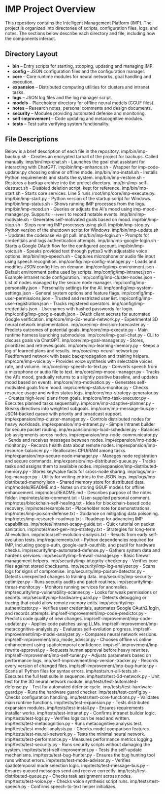 # IMP Project Overview

This repository contains the Intelligent Management Platform (IMP).
The project is organized into directories of scripts, configuration files,
logs, and notes. The sections below describe each directory and file,
including how the components interact.

## Directory Layout

- **bin** – Entry scripts for starting, stopping, updating and managing IMP.
- **config** – JSON configuration files and the configuration manager.
- **core** – Core runtime modules for neural networks, goal handling and execution.
- **expansion** – Distributed computing utilities for clusters and intranet tasks.
- **logs** – JSON log files and the log manager script.
- **models** – Placeholder directory for offline neural models (GGUF files).
- **notes** – Research notes, personal comments and design documents.
- **security** – Modules providing automated defense and monitoring.
- **self-improvement** – Code updating and metacognitive modules.
- **tests** – Test suite verifying system functionality.

## File Descriptions

Below is a brief description of each file in the repository.
imp/bin/imp-backup.sh - Creates an encrypted tarball of the project for backups. Called manually.
imp/bin/imp-chat.sh - Launches the goal chat assistant for interacting with ChatGPT.
imp/bin/imp-enhance.sh - Wrapper for imp-code-updater.py choosing online or offline mode.
imp/bin/imp-install.sh - Installs Python requirements and starts the system.
imp/bin/imp-restore.sh - Restores a backup archive into the project directory.
imp/bin/imp-self-destruct.sh - Disabled deletion script, kept for reference.
imp/bin/imp-start.sh - Starts core services. Line 5 runs /root/imp/core/imp-execute.py.
imp/bin/imp-start.py - Python version of the startup script for Windows.
imp/bin/imp-status.sh - Shows running IMP processes from the logs.
imp/bin/imp-mood.sh - Queries or adjusts the AI's mood using imp-mood-manager.py.
  Supports `--event` to record notable events.
imp/bin/imp-motivate.sh - Generates self-motivated goals based on mood.
imp/bin/imp-stop.sh - Stops running IMP processes using pkill.
imp/bin/imp-stop.py - Python version of the shutdown script for Windows.
imp/bin/imp-update.sh - Updates the codebase via git pull.
imp/bin/imp-login.sh - Prompts for credentials and logs authentication attempts.
imp/bin/imp-google-login.sh - Starts a Google OAuth flow for the configured account.
imp/bin/imp-voice.sh - Speaks provided text through pyttsx3 with adjustable voice options.
imp/bin/imp-speech.sh - Captures microphone or audio file input using speech recognition.
imp/config/imp-config-manager.py - Loads and modifies JSON config files on demand.
imp/config/imp-environment.json - Default environment paths used by scripts.
imp/config/imp-intranet.json - Example intranet node configuration.
imp/config/imp-cluster-nodes.json - List of nodes managed by the secure node manager.
imp/config/imp-personality.json - Personality settings for the AI.
imp/config/imp-system-settings.json - General system options and feature flags.
imp/config/imp-user-permissions.json - Trusted and restricted user list.
imp/config/imp-user-registration.json - Tracks registered operators.
imp/config/imp-credentials.json - Usernames with hashed passwords for login.
imp/config/imp-google-oauth.json - OAuth client secrets for automated Google verification.
imp/core/imp-3d-neural-network.py - Experimental 3D neural network implementation.
imp/core/imp-decision-forecaster.py - Predicts outcomes of potential goals.
imp/core/imp-execute.py - Main runtime harness launching submodules.
imp/core/imp-goal-chat.py - CLI to discuss goals via ChatGPT.
imp/core/imp-goal-manager.py - Stores, prioritizes and retrieves goals.
imp/core/imp-learning-memory.py - Keeps a log of learned plans and results.
imp/core/imp-neural-network.py - Feedforward network with basic backpropagation and training helpers.
imp/core/imp-voice.py - Provides voice synthesis with selectable voices, rate, and volume.
imp/core/imp-speech-to-text.py - Converts speech from a microphone or audio file to text.
imp/core/imp-mood-manager.py - Tracks the AI's mood, gradually returns to a slightly positive baseline, and updates mood based on events.
imp/core/imp-motivation.py - Generates self-motivated goals from mood.
imp/core/imp-status-monitor.py - Checks resource usage and writes status logs.
imp/core/imp-strategy-generator.py - Creates high-level plans from goals.
imp/core/imp-task-executor.py - Executes planned tasks sequentially.
imp/core/imp-adaptive-planner.py - Breaks directives into weighted subgoals.
imp/core/imp-message-bus.py - JSON-backed queue with priority and broadcast support.
imp/expansion/imp-cluster-manager.py - Controls distributed nodes for heavy workloads.
imp/expansion/imp-intranet.py - Simple intranet builder for secure packet routing.
imp/expansion/imp-load-scheduler.py - Balances job assignments across nodes.
imp/expansion/imp-node-communicator.py - Sends and receives messages between nodes.
imp/expansion/imp-node-monitor.py - Records health data about remote nodes.
imp/expansion/imp-resource-balancer.py - Reallocates CPU/RAM among tasks.
imp/expansion/imp-secure-node-manager.py - Manages node registration and secure commands.
imp/expansion/imp-distributed-queue.py - Tracks tasks and assigns them to available nodes.
imp/expansion/imp-distributed-memory.py - Stores key/value facts for cross-node sharing.
imp/logs/imp-log-manager.py - Utility for writing entries to the JSON logs.
imp/logs/imp-distributed-memory.json - Shared memory store for distributed data.
imp/models/README.md - Notes on storing GGUF models for offline enhancement.
imp/notes/README.md - Describes purpose of the notes folder.
imp/notes/alex-comment.txt - User-supplied personal comment.
imp/notes/blockchain-self-healing.txt - Idea for blockchain-based code recovery.
imp/notes/example.txt - Placeholder note for demonstrations.
imp/notes/imp-poison-defense.txt - Guidance on mitigating data poisoning.
imp/notes/imp-research-roadmap.txt - Roadmap for advancing IMP capabilities.
imp/notes/intranet-scapy-guide.txt - Quick tutorial on packet sanitation.
imp/notes/next-gen-imp-strategy.txt - Strategies for long-term AI evolution.
imp/notes/self-evolution-analysis.txt - Results from early self-evolution tests.
imp/requirements.txt - Python dependencies required for IMP, including google-auth, google-auth-oauthlib, and psutil for hardware checks.
imp/security/imp-automated-defense.py - Gathers system data and hardens services.
imp/security/imp-firewall-manager.py - Basic firewall management helpers.
imp/security/imp-integrity-checker.py - Verifies core files against stored checksums.
imp/security/imp-log-analyzer.py - Scans logs for signs of compromise.
imp/security/imp-poison-detector.py - Detects unexpected changes to training data.
imp/security/imp-security-optimizer.py - Runs security audits and patch routines.
imp/security/imp-threat-monitor.py - Monitors running services for anomalies.
imp/security/imp-vulnerability-scanner.py - Looks for weak permissions or secrets.
imp/security/imp-hardware-guard.py - Detects debugging or tracing that could allow remote memory edits.
imp/security/imp-authenticator.py - Verifies user credentials, automates Google OAuth2 login, and records attempts.
imp/self-improvement/imp-code-predictor.py - Predicts code quality of new changes.
imp/self-improvement/imp-code-updater.py - Applies code patches using LLMs.
imp/self-improvement/imp-metacognitive-analysis.py - Evaluates self-evolution progress.
imp/self-improvement/imp-model-analyzer.py - Compares neural network versions.
imp/self-improvement/imp_mode_advisor.py - Chooses offline vs online enhancement using spatiotemporal confidence.
imp/self-improvement/imp-rewrite-approval.py - Requests human approval before heavy rewrites.
imp/self-improvement/imp-self-tuner.py - Adjusts parameters based on performance logs.
imp/self-improvement/imp-version-tracker.py - Records every version of changed files.
imp/self-improvement/imp-bug-hunter.py - Scans all Python files for syntax errors.
imp/tests/run-all-tests.sh - Executes the full test suite in sequence.
imp/tests/test-3d-network.py - Unit test for the 3D neural network module.
imp/tests/test-automated-defense.py - Test for automated defense cycle.
imp/tests/test-hardware-guard.py - Runs the hardware guard checker.
imp/tests/test-config.py - Checks configuration handling.
imp/tests/test-core-functions.py - Validates main runtime functions.
imp/tests/test-expansion.py - Tests distributed expansion modules.
imp/tests/test-install.py - Ensures requirements installer works.
imp/tests/test-intranet.py - Confirms intranet builder logic.
imp/tests/test-logs.py - Verifies logs can be read and written.
imp/tests/test-metacognition.py - Runs metacognitive analysis test.
imp/tests/test-model-analysis.py - Checks model comparison features.
imp/tests/test-neural-network.py - Tests the minimal neural network.
imp/tests/test-performance.py - Measures performance metrics logging.
imp/tests/test-security.py - Runs security scripts without damaging the system.
imp/tests/test-self-improvement.py - Tests the self-update mechanisms.
imp/tests/test-bug-hunter.py - Ensures the bug hunting tool runs without errors.
imp/tests/test-mode-advisor.py - Verifies spatiotemporal mode selection logic.
imp/tests/test-message-bus.py - Ensures queued messages send and receive correctly.
imp/tests/test-distributed-queue.py - Checks task assignment across nodes.
imp/tests/test-voice.py - Checks voice synthesis script runs.
imp/tests/test-speech.py - Confirms speech-to-text helper initializes.
